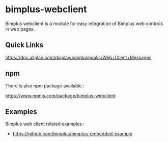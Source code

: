 bimplus-webclient
=========

Bimplus webclient is a module for easy integration of Bimplus web controls in web pages.

Quick Links
-----------

https://doc.allplan.com/display/bimpluspublic/Web+Client+Messages


npm
---

There is also npm package available :

https://www.npmjs.com/package/bimplus-webclient

Examples
-----------
Bimplus web client related examples :
  * https://github.com/bimplus/bimplus-embedded-example
